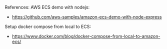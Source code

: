 References:
AWS ECS demo with nodejs:
 - https://github.com/aws-samples/amazon-ecs-demo-with-node-express

Setup docker compose from local to ECS:
 - https://www.docker.com/blog/docker-compose-from-local-to-amazon-ecs/
 